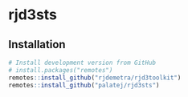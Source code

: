 
<!-- README.md is generated from README.Rmd. Please edit that file -->

# rjd3sts

## Installation

``` r
# Install development version from GitHub
# install.packages("remotes")
remotes::install_github("rjdemetra/rjd3toolkit")
remotes::install_github("palatej/rjd3sts")
```

